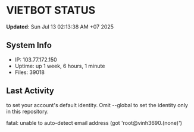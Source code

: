 # VIETBOT STATUS
**Updated**: Sun Jul 13 02:13:38 AM +07 2025

## System Info
- IP: 103.77.172.150
- Uptime: up 1 week, 6 hours, 1 minute
- Files: 39018

## Last Activity

to set your account's default identity.
Omit --global to set the identity only in this repository.

fatal: unable to auto-detect email address (got 'root@vinh3690.(none)')
